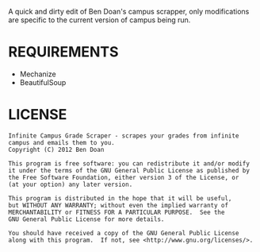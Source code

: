 A quick and dirty edit of Ben Doan's campus scrapper, only modifications are specific to the current version of campus being run.

REQUIREMENTS
=======
* Mechanize
* BeautifulSoup



LICENSE
=======
```
Infinite Campus Grade Scraper - scrapes your grades from infinite campus and emails them to you.
Copyright (C) 2012 Ben Doan

This program is free software: you can redistribute it and/or modify
it under the terms of the GNU General Public License as published by
the Free Software Foundation, either version 3 of the License, or
(at your option) any later version.

This program is distributed in the hope that it will be useful,
but WITHOUT ANY WARRANTY; without even the implied warranty of
MERCHANTABILITY or FITNESS FOR A PARTICULAR PURPOSE.  See the
GNU General Public License for more details.

You should have received a copy of the GNU General Public License
along with this program.  If not, see <http://www.gnu.org/licenses/>.
```
